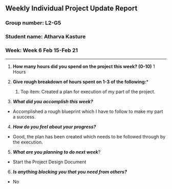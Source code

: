 ## Weekly Individual Project Update Report
### Group number: L2-G5
### Student name: Atharva Kasture
### Week: Week 6 Feb 15-Feb 21
___
1. **How many hours did you spend on the project this week? (0-10)**
    1 Hours
2. **Give rough breakdown of hours spent on 1-3 of the following:***
   1. Top item: Created a plan for execution of my part of the project.
   
3. ***What did you accomplish this week?***
  - Accomplished a rough blueprint which I have to follow to make my part a success.

4. ***How do you feel about your progress?*** 
  - Good, the plan has been created which needs to be followed through by the execution.

5. ***What are you planning to do next week***? 
  - Start the Project Design Document

6. ***Is anything blocking you that you need from others?*** 
  - No
